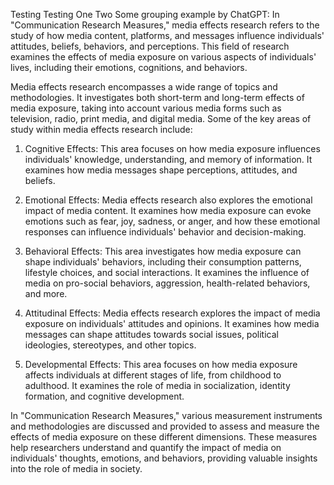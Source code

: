 Testing Testing One Two
Some grouping example by ChatGPT: In "Communication Research Measures," media effects research refers to the study of how media content, platforms, and messages influence individuals' attitudes, beliefs, behaviors, and perceptions. This field of research examines the effects of media exposure on various aspects of individuals' lives, including their emotions, cognitions, and behaviors.

Media effects research encompasses a wide range of topics and methodologies. It investigates both short-term and long-term effects of media exposure, taking into account various media forms such as television, radio, print media, and digital media. Some of the key areas of study within media effects research include:

1. Cognitive Effects: This area focuses on how media exposure influences individuals' knowledge, understanding, and memory of information. It examines how media messages shape perceptions, attitudes, and beliefs.

2. Emotional Effects: Media effects research also explores the emotional impact of media content. It examines how media exposure can evoke emotions such as fear, joy, sadness, or anger, and how these emotional responses can influence individuals' behavior and decision-making.

3. Behavioral Effects: This area investigates how media exposure can shape individuals' behaviors, including their consumption patterns, lifestyle choices, and social interactions. It examines the influence of media on pro-social behaviors, aggression, health-related behaviors, and more.

4. Attitudinal Effects: Media effects research explores the impact of media exposure on individuals' attitudes and opinions. It examines how media messages can shape attitudes towards social issues, political ideologies, stereotypes, and other topics.

5. Developmental Effects: This area focuses on how media exposure affects individuals at different stages of life, from childhood to adulthood. It examines the role of media in socialization, identity formation, and cognitive development.

In "Communication Research Measures," various measurement instruments and methodologies are discussed and provided to assess and measure the effects of media exposure on these different dimensions. These measures help researchers understand and quantify the impact of media on individuals' thoughts, emotions, and behaviors, providing valuable insights into the role of media in society.

